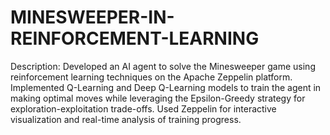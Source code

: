 # MINESWEEPER-IN-REINFORCEMENT-LEARNING
Description: Developed an AI agent to solve the Minesweeper game using reinforcement learning techniques on the Apache Zeppelin platform. Implemented Q-Learning and Deep Q-Learning models to train the agent in making optimal moves while leveraging the Epsilon-Greedy strategy for exploration-exploitation trade-offs. Used Zeppelin for interactive visualization and real-time analysis of training progress.
